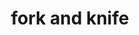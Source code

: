 ---
layout: food&drink
title: fork and knife
emoji: fork_and_knife
permalink: 🍴.html
image: assets/img/3moji/fork_and_knife.png
---
